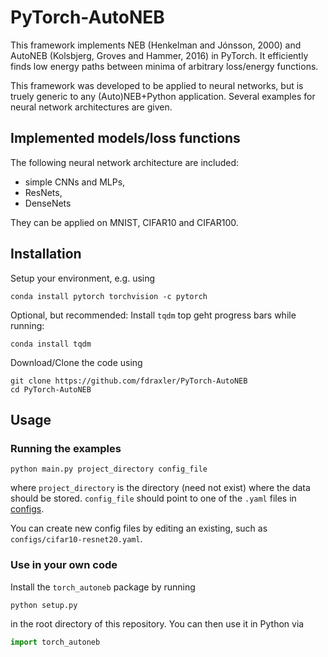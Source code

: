 # PyTorch-AutoNEB

This framework implements NEB (Henkelman and Jónsson, 2000)
and AutoNEB (Kolsbjerg, Groves and Hammer, 2016) in PyTorch.
It efficiently finds low energy paths between minima of
arbitrary loss/energy functions.

This framework was developed to be applied to neural networks,
but is truely generic to any (Auto)NEB+Python application.
Several examples for neural network architectures are given.


## Implemented models/loss functions

The following neural network architecture are included:

- simple CNNs and MLPs,
- ResNets,
- DenseNets

They can be applied on MNIST, CIFAR10 and CIFAR100.


## Installation

Setup your environment, e.g. using

```
conda install pytorch torchvision -c pytorch
```

Optional, but recommended: Install `tqdm` top geht progress bars while running:

```
conda install tqdm
```

Download/Clone the code using

```
git clone https://github.com/fdraxler/PyTorch-AutoNEB
cd PyTorch-AutoNEB
```

## Usage

### Running the examples

```
python main.py project_directory config_file
```

where `project_directory` is the directory (need not exist) where the data should be stored.
`config_file` should point to one of the `.yaml` files in [configs](configs).

You can create new config files by editing an existing, such as `configs/cifar10-resnet20.yaml`.


### Use in your own code

Install the `torch_autoneb` package by running

```
python setup.py
```

in the root directory of this repository. You can then use it in Python via

```python
import torch_autoneb
```
